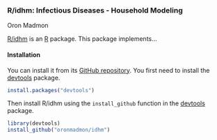 ### R/idhm: Infectious Diseases - Household Modeling

Oron Madmon

[R/idhm](https://github.com/oronmadmon/idhm) is an [R](https:/www.r-project.org) package. This package implements... 

#### Installation

You can install it from its [GitHub repository](https://github.com/oronmadmon/idhm). You first need to install the [devtools](https://github.com/hadley/devtools) package.

```r
install.packages("devtools")
```

Then install R/idhm using the `install_github` function in the
[devtools](https://github.com/hadley/devtools) package.

```r
library(devtools)
install_github("oronmadmon/idhm")
```

